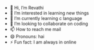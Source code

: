 - 👋 Hi, I’m Revathi
- 👀 I’m interested in learning new things
- 🌱 I’m currently learning c language 
- 💞️ I’m looking to collaborate on coding
- 📫 How to reach me mail
- 😄 Pronouns: hai
- ⚡ Fun fact: I am always in online

<!---
Revathi1405/Revathi1405 is a ✨ special ✨ repository because its `README.md` (this file) appears on your GitHub profile.
You can click the Preview link to take a look at your changes.
--->
